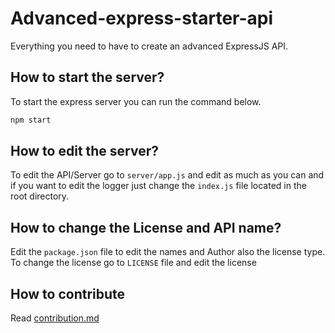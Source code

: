 # Advanced-express-starter-api

Everything you need to have to create an advanced ExpressJS API.

## How to start the server?

To start the express server you can run the command below.

```sh
npm start
```

## How to edit the server?

To edit the API/Server go to `server/app.js` and edit as much as you can and if you want to edit the logger just change the `index.js` file located in the root directory.

## How to change the License and API name?

Edit the `package.json` file to edit the names and Author also the license type. To change the license go to `LICENSE` file and edit the license

## How to contribute

Read [contribution.md](/contributing.md)
